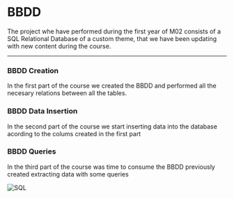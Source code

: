 # BBDD

The project whe have performed during the first year of M02 consists of a SQL Relational Database of a custom theme,
that we have been updating with new content during the course.

-----

### BBDD Creation
In the first part of the course we created the BBDD and performed all the necesary relations between all the tables.

### BBDD Data Insertion
In the second part of the course we start inserting data into the database acording to the colums created in the first part

### BBDD Queries
In the third part of the course was time to consume the BBDD previously created extracting data with some queries

![SQL](https://img.shields.io/badge/MySQL-00000F?style=for-the-badge&logo=mysql&logoColor=white)
